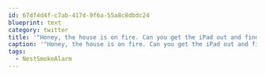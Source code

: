 ```yaml
---
id: 67df4d4f-c7ab-417d-9f6a-55a8c8dbdc24
blueprint: text
category: twitter
title: '"Honey, the house is on fire. Can you get the iPad out and find out where?" #NestSmokeAlarm'
caption: '"Honey, the house is on fire. Can you get the iPad out and find out where?" <span class="hashtag hashtag_local">#<a href="http://tweettemp.darylchymko.ca/?tag=nestsmokealarm">NestSmokeAlarm</a>'
tags:
  - NestSmokeAlarm
---
```

